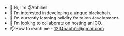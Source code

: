 - 👋 Hi, I’m @Abhilien
- 👀 I’m interested in developing a uinque blockchain.
- 🌱 I’m currently learning solidity for token development.
- 💞️ I’m looking to collaborate on hosting an ICO.
- 📫 How to reach me - 12345abhi15@gmail.com 

<!---
Abhilien/Abhilien is a ✨ special ✨ repository because its `README.md` (this file) appears on your GitHub profile.
You can click the Preview link to take a look at your changes.
--->
